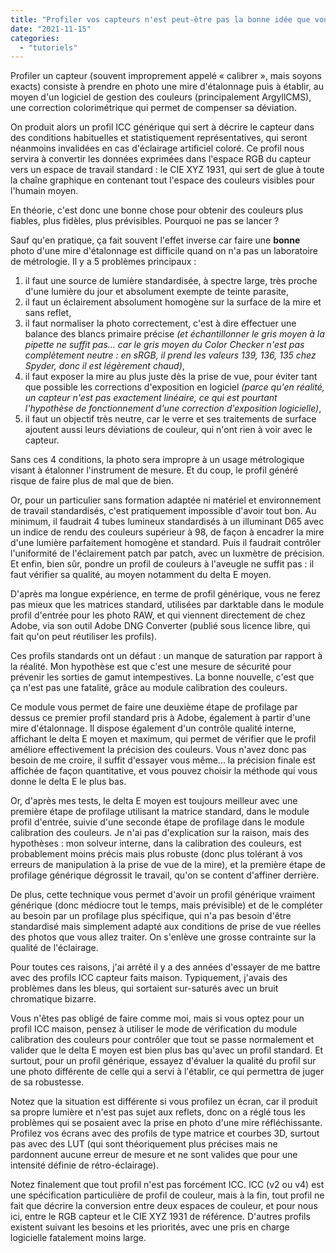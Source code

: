 ```yaml
---
title: "Profiler vos capteurs n'est peut-être pas la bonne idée que vous pensez"
date: "2021-11-15"
categories: 
  - "tutoriels"
---
```


Profiler un capteur (souvent improprement appelé « calibrer », mais soyons exacts) consiste à prendre en photo une mire d'étalonnage puis à établir, au moyen d'un logiciel de gestion des couleurs (principalement ArgyllCMS), une correction colorimétrique qui permet de compenser sa déviation.

On produit alors un profil ICC générique qui sert à décrire le capteur dans des conditions habituelles et statistiquement représentatives, qui seront néanmoins invalidées en cas d'éclairage artificiel coloré. Ce profil nous servira à convertir les données exprimées dans l'espace RGB du capteur vers un espace de travail standard : le CIE XYZ 1931, qui sert de glue à toute la chaîne graphique en contenant tout l'espace des couleurs visibles pour l'humain moyen.

En théorie, c'est donc une bonne chose pour obtenir des couleurs plus fiables, plus fidèles, plus prévisibles. Pourquoi ne pas se lancer ?

Sauf qu'en pratique, ça fait souvent l'effet inverse car faire une **bonne** photo d'une mire d'étalonnage est difficile quand on n'a pas un laboratoire de métrologie. Il y a 5 problèmes principaux :

1. il faut une source de lumière standardisée, à spectre large, très proche d'une lumière du jour et absolument exempte de teinte parasite,
2. il faut un éclairement absolument homogène sur la surface de la mire et sans reflet,
3. il faut normaliser la photo correctement, c'est à dire effectuer une balance des blancs primaire précise _(et échantillonner le gris moyen à la pipette ne suffit pas… car le gris moyen du Color Checker n'est pas complètement neutre : en sRGB, il prend les valeurs 139, 136, 135 chez Spyder, donc il est légèrement chaud)_,
4. il faut exposer la mire au plus juste dès la prise de vue, pour éviter tant que possible les corrections d'exposition en logiciel _(parce qu'en réalité, un capteur n'est pas exactement linéaire, ce qui est pourtant l'hypothèse de fonctionnement d'une correction d'exposition logicielle)_,
5. il faut un objectif très neutre, car le verre et ses traitements de surface ajoutent aussi leurs déviations de couleur, qui n'ont rien à voir avec le capteur.

Sans ces 4 conditions, la photo sera impropre à un usage métrologique visant à étalonner l'instrument de mesure. Et du coup, le profil généré risque de faire plus de mal que de bien.

Or, pour un particulier sans formation adaptée ni matériel et environnement de travail standardisés, c'est pratiquement impossible d'avoir tout bon. Au minimum, il faudrait 4 tubes lumineux standardisés à un illuminant D65 avec un indice de rendu des couleurs supérieur à 98, de façon à encadrer la mire d'une lumière parfaitement homogène et standard. Puis il faudrait contrôler l'uniformité de l'éclairement patch par patch, avec un luxmètre de précision. Et enfin, bien sûr, pondre un profil de couleurs à l'aveugle ne suffit pas : il faut vérifier sa qualité, au moyen notamment du delta E moyen.

D'après ma longue expérience, en terme de profil générique, vous ne ferez pas mieux que les matrices standard, utilisées par darktable dans le module profil d'entrée pour les photo RAW, et qui viennent directement de chez Adobe, via son outil Adobe DNG Converter (publié sous licence libre, qui fait qu'on peut réutiliser les profils).

Ces profils standards ont un défaut : un manque de saturation par rapport à la réalité. Mon hypothèse est que c'est une mesure de sécurité pour prévenir les sorties de gamut intempestives. La bonne nouvelle, c'est que ça n'est pas une fatalité, grâce au module calibration des couleurs.

Ce module vous permet de faire une deuxième étape de profilage par dessus ce premier profil standard pris à Adobe, également à partir d'une mire d'étalonnage. Il dispose également d'un contrôle qualité interne, affichant le delta E moyen et maximum, qui permet de vérifier que le profil améliore effectivement la précision des couleurs. Vous n'avez donc pas besoin de me croire, il suffit d'essayer vous même… la précision finale est affichée de façon quantitative, et vous pouvez choisir la méthode qui vous donne le delta E le plus bas.

Or, d'après mes tests, le delta E moyen est toujours meilleur avec une première étape de profilage utilisant la matrice standard, dans le module profil d'entrée, suivie d'une seconde étape de profilage dans le module calibration des couleurs. Je n'ai pas d'explication sur la raison, mais des hypothèses : mon solveur interne, dans la calibration des couleurs, est probablement moins précis mais plus robuste (donc plus tolérant à vos erreurs de manipulation à la prise de vue de la mire), et la première étape de profilage générique dégrossit le travail, qu'on se content d'affiner derrière.

De plus, cette technique vous permet d'avoir un profil générique vraiment générique (donc médiocre tout le temps, mais prévisible) et de le compléter au besoin par un profilage plus spécifique, qui n'a pas besoin d'être standardisé mais simplement adapté aux conditions de prise de vue réelles des photos que vous allez traiter. On s'enlève une grosse contrainte sur la qualité de l'éclairage.

Pour toutes ces raisons, j'ai arrêté il y a des années d'essayer de me battre avec des profils ICC capteur faits maison. Typiquement, j'avais des problèmes dans les bleus, qui sortaient sur-saturés avec un bruit chromatique bizarre.

Vous n'êtes pas obligé de faire comme moi, mais si vous optez pour un profil ICC maison, pensez à utiliser le mode de vérification du module calibration des couleurs pour contrôler que tout se passe normalement et valider que le delta E moyen est bien plus bas qu'avec un profil standard. Et surtout, pour un profil générique, essayez d'évaluer la qualité du profil sur une photo différente de celle qui a servi à l'établir, ce qui permettra de juger de sa robustesse.

Notez que la situation est différente si vous profilez un écran, car il produit sa propre lumière et n'est pas sujet aux reflets, donc on a réglé tous les problèmes qui se posaient avec la prise en photo d'une mire réfléchissante. Profilez vos écrans avec des profils de type matrice et courbes 3D, surtout pas avec des LUT (qui sont théoriquement plus précises mais ne pardonnent aucune erreur de mesure et ne sont valides que pour une intensité définie de rétro-éclairage).

Notez finalement que tout profil n'est pas forcément ICC. ICC (v2 ou v4) est une spécification particulière de profil de couleur, mais à la fin, tout profil ne fait que décrire la conversion entre deux espaces de couleur, et pour nous ici, entre le RGB capteur et le CIE XYZ 1931 de référence. D'autres profils existent suivant les besoins et les priorités, avec une pris en charge logicielle fatalement moins large.
